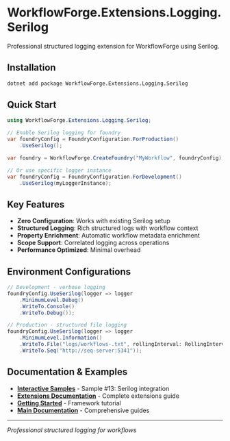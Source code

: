 # WorkflowForge.Extensions.Logging.Serilog

Professional structured logging extension for WorkflowForge using Serilog.

## Installation

```bash
dotnet add package WorkflowForge.Extensions.Logging.Serilog
```

## Quick Start

```csharp
using WorkflowForge.Extensions.Logging.Serilog;

// Enable Serilog logging for foundry
var foundryConfig = FoundryConfiguration.ForProduction()
    .UseSerilog();

var foundry = WorkflowForge.CreateFoundry("MyWorkflow", foundryConfig);

// Or use specific logger instance
var foundryConfig = FoundryConfiguration.ForDevelopment()
    .UseSerilog(myLoggerInstance);
```

## Key Features

- **Zero Configuration**: Works with existing Serilog setup
- **Structured Logging**: Rich structured logs with workflow context
- **Property Enrichment**: Automatic workflow metadata enrichment
- **Scope Support**: Correlated logging across operations
- **Performance Optimized**: Minimal overhead

## Environment Configurations

```csharp
// Development - verbose logging
foundryConfig.UseSerilog(logger => logger
    .MinimumLevel.Debug()
    .WriteTo.Console()
    .WriteTo.Debug());

// Production - structured file logging  
foundryConfig.UseSerilog(logger => logger
    .MinimumLevel.Information()
    .WriteTo.File("logs/workflows-.txt", rollingInterval: RollingInterval.Day)
    .WriteTo.Seq("http://seq-server:5341"));
```

## Documentation & Examples

- **[Interactive Samples](../../samples/WorkflowForge.Samples.BasicConsole/#13-serilog-logging)** - Sample #13: Serilog integration
- **[Extensions Documentation](../../../docs/extensions.md)** - Complete extensions guide  
- **[Getting Started](../../../docs/getting-started.md)** - Framework tutorial
- **[Main Documentation](../../../docs/)** - Comprehensive guides

---

*Professional structured logging for workflows* 